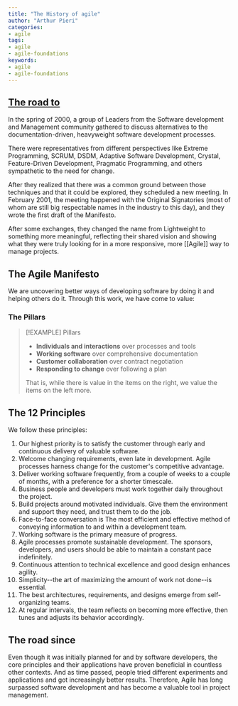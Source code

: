```yaml
---
title: "The History of agile"
author: "Arthur Pieri"
categories:
- agile
tags: 
- agile
- agile-foundations
keywords: 
- agile
- agile-foundations
---
```

## [The road to](http://agilemanifesto.org/history.html)

In the spring of 2000, a group of Leaders from the Software development and Management community gathered to discuss alternatives to the documentation-driven, heavyweight software development processes.

There were representatives from different perspectives like Extreme Programming, SCRUM, DSDM, Adaptive Software Development, Crystal, Feature-Driven Development, Pragmatic Programming, and others sympathetic to the need for change.

After they realized that there was a common ground between those techniques and that it could be explored, they scheduled a new meeting. In February 2001, the meeting happened with the Original Signatories (most of whom are still big respectable names in the industry to this day), and they wrote the first draft of the Manifesto.

After some exchanges, they changed the name from Lightweight to something more meaningful, reflecting their shared vision and showing what they were truly looking for in a more responsive, more [[Agile]] way to manage projects.

## The Agile Manifesto

We are uncovering better ways of developing software by doing it and helping others do it. Through this work, we have come to value:

### The Pillars

> [!EXAMPLE] Pillars
>
> - **Individuals and interactions** over processes and tools
> - **Working software** over comprehensive documentation
> - **Customer collaboration** over contract negotiation
> - **Responding to change** over following a plan
>
> That is, while there is value in the items on the right, we value the items on the left more.

## The 12 Principles

We follow these principles:

1. Our highest priority is to satisfy the customer through early and continuous delivery of valuable software.
2. Welcome changing requirements, even late in development. Agile processes harness change for the customer's competitive advantage.
3. Deliver working software frequently, from a couple of weeks to a couple of months, with a preference for a shorter timescale.
4. Business people and developers must work together daily throughout the project.
5. Build projects around motivated individuals. Give them the environment and support they need, and trust them to do the job.
6. Face-to-face conversation is The most efficient and effective method of conveying information to and within a development team.
7. Working software is the primary measure of progress.
8. Agile processes promote sustainable development. The sponsors, developers, and users should be able to maintain a constant pace indefinitely.
9. Continuous attention to technical excellence and good design enhances agility.
10. Simplicity--the art of maximizing the amount of work not done--is essential.
11. The best architectures, requirements, and designs emerge from self-organizing teams.
12. At regular intervals, the team reflects on becoming more effective, then tunes and adjusts its behavior accordingly.

## The road since

Even though it was initially planned for and by software developers, the core principles and their applications have proven beneficial in countless other contexts.
And as time passed, people tried different experiments and applications and got increasingly better results. Therefore, Agile has long surpassed software development and has become a valuable tool in project management.
